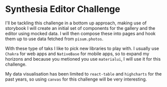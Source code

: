 # Synthesia Editor Challenge

I'll be tackling this challenge in a bottom up approach, making use of storybook I will create an initial set of components for the gallery and the editor using mocked data. I will then compose these into pages and hook them up to use data fetched from `pisum.photos`.

With these type of taks I like to pick new libraries to play with. I usually use `Chakra` for web apps and `NativeBase` for mobile apps, so to expand my horizons and because you metioned you use `materialui`, I will use it for this challenge.

My data visualisation has been limited to `react-table` and `highcharts` for the past years, so using `canvas` for this challenge will be very interesting.

